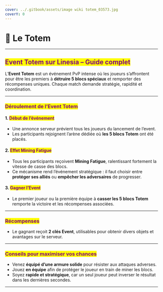 ```yaml
---
cover: ../.gitbook/assets/image wiki totem_03573.jpg
coverY: 0
---
```


# 🗽 Le Totem

***

## <mark style="color:purple;">Event Totem sur Linesia – Guide complet</mark>

L’**Event Totem** est un événement PvP intense où les joueurs s’affrontent pour être les premiers à **détruire 5 blocs spéciaux** et remporter des récompenses uniques. Chaque match demande stratégie, rapidité et coordination.

***

### <mark style="color:purple;">Déroulement de l’Event Totem</mark>

#### 1. <mark style="color:purple;">Début de l’événement</mark>

* Une annonce serveur prévient tous les joueurs du lancement de l’event.
* Les participants rejoignent l’arène dédiée où **les 5 blocs Totem** ont été placés.

#### 2. <mark style="color:purple;">Effet Mining Fatigue</mark>

* Tous les participants reçoivent **Mining Fatigue**, ralentissant fortement la vitesse de casse des blocs.
* Ce mécanisme rend l’événement stratégique : il faut choisir entre **protéger ses alliés** ou **empêcher les adversaires** de progresser.

#### 3. <mark style="color:purple;">Gagner l’Event</mark>

* Le premier joueur ou la première équipe à **casser les 5 blocs Totem** remporte la victoire et les récompenses associées.

***

### <mark style="color:purple;">Récompenses</mark>

* Le gagnant reçoit **2 clés Event**, utilisables pour obtenir divers objets et avantages sur le serveur.

***

### <mark style="color:purple;">Conseils pour maximiser vos chances</mark>

* Venez **équipé d’une armure solide** pour résister aux attaques adverses.
* Jouez **en équipe** afin de protéger le joueur en train de miner les blocs.
* Soyez **rapide et stratégique**, car un seul joueur peut inverser le résultat dans les dernières secondes.

***
